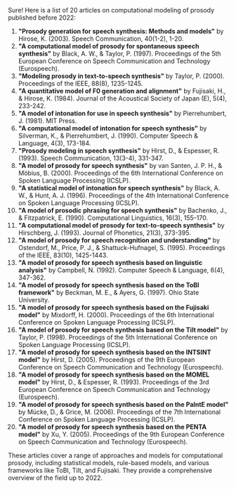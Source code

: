 Sure! Here is a list of 20 articles on computational modeling of prosody published before 2022:

1. **"Prosody generation for speech synthesis: Methods and models"** by Hirose, K. (2003). Speech Communication, 40(1-2), 1-20.
2. **"A computational model of prosody for spontaneous speech synthesis"** by Black, A. W., & Taylor, P. (1997). Proceedings of the 5th European Conference on Speech Communication and Technology (Eurospeech).
3. **"Modeling prosody in text-to-speech synthesis"** by Taylor, P. (2000). Proceedings of the IEEE, 88(8), 1235-1245.
4. **"A quantitative model of F0 generation and alignment"** by Fujisaki, H., & Hirose, K. (1984). Journal of the Acoustical Society of Japan (E), 5(4), 233-242.
5. **"A model of intonation for use in speech synthesis"** by Pierrehumbert, J. (1981). MIT Press.
6. **"A computational model of intonation for speech synthesis"** by Silverman, K., & Pierrehumbert, J. (1990). Computer Speech & Language, 4(3), 173-184.
7. **"Prosody modeling in speech synthesis"** by Hirst, D., & Espesser, R. (1993). Speech Communication, 13(3-4), 331-347.
8. **"A model of prosody for speech synthesis"** by van Santen, J. P. H., & Möbius, B. (2000). Proceedings of the 6th International Conference on Spoken Language Processing (ICSLP).
9. **"A statistical model of intonation for speech synthesis"** by Black, A. W., & Hunt, A. J. (1996). Proceedings of the 4th International Conference on Spoken Language Processing (ICSLP).
10. **"A model of prosodic phrasing for speech synthesis"** by Bachenko, J., & Fitzpatrick, E. (1990). Computational Linguistics, 16(3), 155-170.
11. **"A computational model of prosody for text-to-speech synthesis"** by Hirschberg, J. (1993). Journal of Phonetics, 21(3), 373-395.
12. **"A model of prosody for speech recognition and understanding"** by Ostendorf, M., Price, P. J., & Shattuck-Hufnagel, S. (1995). Proceedings of the IEEE, 83(10), 1425-1443.
13. **"A model of prosody for speech synthesis based on linguistic analysis"** by Campbell, N. (1992). Computer Speech & Language, 6(4), 347-362.
14. **"A model of prosody for speech synthesis based on the ToBI framework"** by Beckman, M. E., & Ayers, G. (1997). Ohio State University.
15. **"A model of prosody for speech synthesis based on the Fujisaki model"** by Mixdorff, H. (2000). Proceedings of the 6th International Conference on Spoken Language Processing (ICSLP).
16. **"A model of prosody for speech synthesis based on the Tilt model"** by Taylor, P. (1998). Proceedings of the 5th International Conference on Spoken Language Processing (ICSLP).
17. **"A model of prosody for speech synthesis based on the INTSINT model"** by Hirst, D. (2005). Proceedings of the 9th European Conference on Speech Communication and Technology (Eurospeech).
18. **"A model of prosody for speech synthesis based on the MOMEL model"** by Hirst, D., & Espesser, R. (1993). Proceedings of the 3rd European Conference on Speech Communication and Technology (Eurospeech).
19. **"A model of prosody for speech synthesis based on the PaIntE model"** by Mücke, D., & Grice, M. (2006). Proceedings of the 7th International Conference on Spoken Language Processing (ICSLP).
20. **"A model of prosody for speech synthesis based on the PENTA model"** by Xu, Y. (2005). Proceedings of the 9th European Conference on Speech Communication and Technology (Eurospeech).

These articles cover a range of approaches and models for computational prosody, including statistical models, rule-based models, and various frameworks like ToBI, Tilt, and Fujisaki. They provide a comprehensive overview of the field up to 2022.